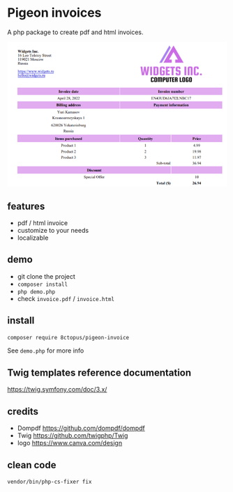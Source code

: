 # Pigeon invoices

A php package to create pdf and html invoices.

![invoice demo screenshot](screenshot.png)

## features

- pdf / html invoice
- customize to your needs
- localizable

## demo

- git clone the project
- `composer install`
- `php demo.php`
- check `invoice.pdf` / `invoice.html`

## install

```sh
composer require 8ctopus/pigeon-invoice
```

See `demo.php` for more info

## Twig templates reference documentation

https://twig.symfony.com/doc/3.x/

## credits

- Dompdf https://github.com/dompdf/dompdf
- Twig https://github.com/twigphp/Twig
- logo https://www.canva.com/design

## clean code

```sh
vendor/bin/php-cs-fixer fix
```
